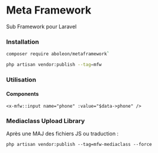 # Meta Framework
Sub Framework pour Laravel 
### Installation

```bash
composer require aboleon/metaframework`

php artisan vendor:publish --tag=mfw
```
### Utilisation

#### Components
    
```blade
<x-mfw::input name="phone" :value="$data->phone" />
```

### Mediaclass Upload Library
Après une MAJ des fichiers JS ou traduction :
```
php artisan vendor:publish --tag=mfw-mediaclass --force
```